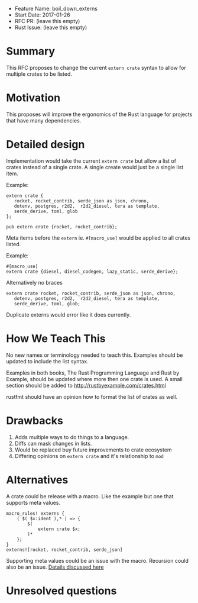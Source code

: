 - Feature Name: boil_down_externs
- Start Date: 2017-01-26
- RFC PR: (leave this empty)
- Rust Issue: (leave this empty)

# Summary
[summary]: #summary

This RFC proposes to change the current `extern crate` syntax to allow
for multiple crates to be listed.

# Motivation
[motivation]: #motivation

This proposes will improve the ergonomics of the Rust language for
projects that have many dependencies.

# Detailed design
[design]: #detailed-design

Implementation would take the current `extern crate` but allow a list of
crates instead of a single crate. A single create would just be a single
list item.

Example:
```
extern crate {
   rocket, rocket_contrib, serde_json as json, chrono,
   dotenv, postgres, r2d2,  r2d2_diesel, tera as template,
   serde_derive, toml, glob
};
```

```
pub extern crate {rocket, rocket_contrib};
```

Meta items before the `extern` ie. `#[macro_use]` would be applied to
all crates listed.


Example:
```
#[macro_use]
extern crate {diesel, diesel_codegen, lazy_static, serde_derive};
```


Alternatively no braces


```
extern crate rocket, rocket_contrib, serde_json as json, chrono,
   dotenv, postgres, r2d2,  r2d2_diesel, tera as template,
   serde_derive, toml, glob;
```


Duplicate externs would error like it does currently.

# How We Teach This
[how-we-teach-this]: #how-we-teach-this

No new names or terminology needed to teach this. Examples should be
updated to include the list syntax.

Examples in both books, The Rust Programming Language and Rust by
Example, should be updated where more then one crate is used. A small
section should be added to http://rustbyexample.com/crates.html

rustfmt should have an opinion how to format the list of crates as well.

# Drawbacks
[drawbacks]: #drawbacks

1. Adds multiple ways to do things to a language.
2. Diffs can mask changes in lists.
3. Would be replaced buy future improvements to crate ecosystem
4. Differing opinions on `extern crate` and it's relationship to `mod`

# Alternatives
[alternatives]: #alternatives

A crate could be release with a macro. Like the example but one that supports meta values.

```
macro_rules! externs {
    ( $( $x:ident ),* ) => {
        $(
            extern crate $x;
        )*
    };
}
externs![rocket, rocket_contrib, serde_json]
```

Supporting meta values could be an issue with the macro.
Recursion could also be an issue. [Details discussed
here](https://botbot.me/mozilla/rust-internals/2017-01-29/?msg=80105364&page=1)

# Unresolved questions

